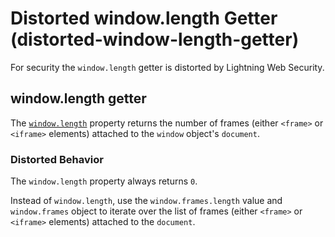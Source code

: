 # Distorted window.length Getter (distorted-window-length-getter)

For security the `window.length` getter is distorted by Lightning Web Security.

<!-- START generated embed: @locker/distortion/src/Window/docs/length-getter.md -->
## window.length getter

The [`window.length`](https://developer.mozilla.org/en-US/docs/Web/API/Window/length) property returns the number of frames (either `<frame>` or `<iframe>` elements) attached to the `window` object's `document`.

### Distorted Behavior

The `window.length` property always returns `0`.

Instead of `window.length`, use the `window.frames.length` value and `window.frames` object to iterate over the list of frames (either `<frame>` or `<iframe>` elements) attached to the `document`.
<!-- END generated embed, please keep comment -->
